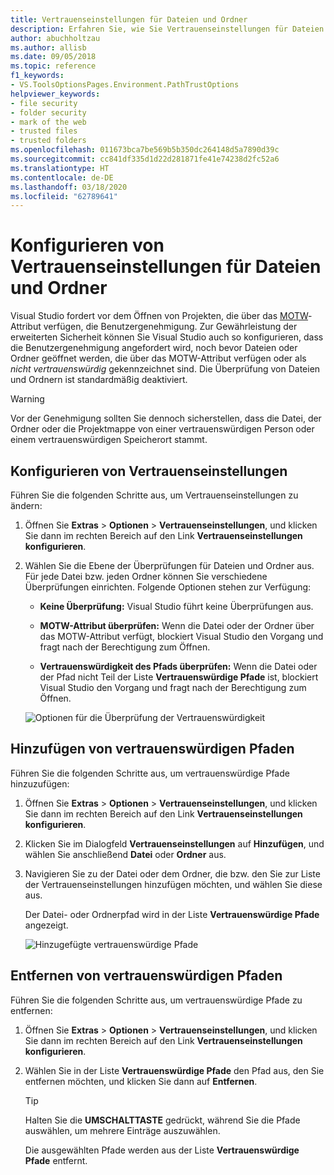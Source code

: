 ```yaml
---
title: Vertrauenseinstellungen für Dateien und Ordner
description: Erfahren Sie, wie Sie Vertrauenseinstellungen für Dateien und Ordner ändern können, um Visual Studio zu schützen.
author: abuchholtzau
ms.author: allisb
ms.date: 09/05/2018
ms.topic: reference
f1_keywords:
- VS.ToolsOptionsPages.Environment.PathTrustOptions
helpviewer_keywords:
- file security
- folder security
- mark of the web
- trusted files
- trusted folders
ms.openlocfilehash: 011673bca7be569b5b350dc264148d5a7890d39c
ms.sourcegitcommit: cc841df335d1d22d281871fe41e74238d2fc52a6
ms.translationtype: HT
ms.contentlocale: de-DE
ms.lasthandoff: 03/18/2020
ms.locfileid: "62789641"
---
```

# <a name="configure-trust-settings-for-files-and-folders"></a>Konfigurieren von Vertrauenseinstellungen für Dateien und Ordner

Visual Studio fordert vor dem Öffnen von Projekten, die über das [MOTW](/previous-versions/windows/internet-explorer/ie-developer/compatibility/ms537628(v=vs.85))-Attribut verfügen, die Benutzergenehmigung. Zur Gewährleistung der erweiterten Sicherheit können Sie Visual Studio auch so konfigurieren, dass die Benutzergenehmigung angefordert wird, noch bevor Dateien oder Ordner geöffnet werden, die über das MOTW-Attribut verfügen oder als *nicht vertrauenswürdig* gekennzeichnet sind. Die Überprüfung von Dateien und Ordnern ist standardmäßig deaktiviert.

> [!WARNING]
> Vor der Genehmigung sollten Sie dennoch sicherstellen, dass die Datei, der Ordner oder die Projektmappe von einer vertrauenswürdigen Person oder einem vertrauenswürdigen Speicherort stammt.

## <a name="configure-trust-settings"></a>Konfigurieren von Vertrauenseinstellungen

Führen Sie die folgenden Schritte aus, um Vertrauenseinstellungen zu ändern:

1. Öffnen Sie **Extras** > **Optionen** > **Vertrauenseinstellungen**, und klicken Sie dann im rechten Bereich auf den Link **Vertrauenseinstellungen konfigurieren**.

2. Wählen Sie die Ebene der Überprüfungen für Dateien und Ordner aus. Für jede Datei bzw. jeden Ordner können Sie verschiedene Überprüfungen einrichten. Folgende Optionen stehen zur Verfügung:

   * **Keine Überprüfung:** Visual Studio führt keine Überprüfungen aus.

   * **MOTW-Attribut überprüfen:** Wenn die Datei oder der Ordner über das MOTW-Attribut verfügt, blockiert Visual Studio den Vorgang und fragt nach der Berechtigung zum Öffnen.

   * **Vertrauenswürdigkeit des Pfads überprüfen:** Wenn die Datei oder der Pfad nicht Teil der Liste **Vertrauenswürdige Pfade** ist, blockiert Visual Studio den Vorgang und fragt nach der Berechtigung zum Öffnen.

   ![Optionen für die Überprüfung der Vertrauenswürdigkeit](media/trust-settings.png)

## <a name="add-trusted-paths"></a>Hinzufügen von vertrauenswürdigen Pfaden

Führen Sie die folgenden Schritte aus, um vertrauenswürdige Pfade hinzuzufügen:

1. Öffnen Sie **Extras** > **Optionen** > **Vertrauenseinstellungen**, und klicken Sie dann im rechten Bereich auf den Link **Vertrauenseinstellungen konfigurieren**.

2. Klicken Sie im Dialogfeld **Vertrauenseinstellungen** auf **Hinzufügen**, und wählen Sie anschließend **Datei** oder **Ordner** aus.

3. Navigieren Sie zu der Datei oder dem Ordner, die bzw. den Sie zur Liste der Vertrauenseinstellungen hinzufügen möchten, und wählen Sie diese aus.

   Der Datei- oder Ordnerpfad wird in der Liste **Vertrauenswürdige Pfade** angezeigt.

   ![Hinzugefügte vertrauenswürdige Pfade](media/trusted-paths.png)

## <a name="remove-trusted-paths"></a>Entfernen von vertrauenswürdigen Pfaden

Führen Sie die folgenden Schritte aus, um vertrauenswürdige Pfade zu entfernen:

1. Öffnen Sie **Extras** > **Optionen** > **Vertrauenseinstellungen**, und klicken Sie dann im rechten Bereich auf den Link **Vertrauenseinstellungen konfigurieren**.

2. Wählen Sie in der Liste **Vertrauenswürdige Pfade** den Pfad aus, den Sie entfernen möchten, und klicken Sie dann auf **Entfernen**.

   > [!TIP]
   > Halten Sie die **UMSCHALTTASTE** gedrückt, während Sie die Pfade auswählen, um mehrere Einträge auszuwählen.

   Die ausgewählten Pfade werden aus der Liste **Vertrauenswürdige Pfade** entfernt.
